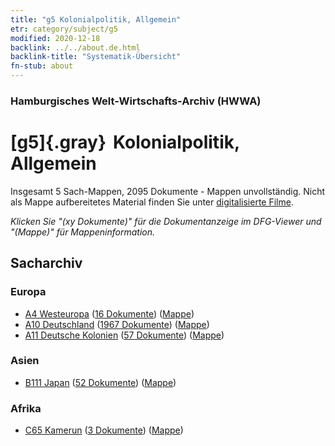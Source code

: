 ```yaml
---
title: "g5 Kolonialpolitik, Allgemein"
etr: category/subject/g5
modified: 2020-12-18
backlink: ../../about.de.html
backlink-title: "Systematik-Übersicht"
fn-stub: about
---
```


### Hamburgisches Welt-Wirtschafts-Archiv (HWWA)
# [g5]{.gray}&#8201; Kolonialpolitik, Allgemein&#160; 




Insgesamt 5 Sach-Mappen, 2095 Dokumente - Mappen unvollständig.
Nicht als Mappe aufbereitetes Material finden Sie unter [digitalisierte Filme](/film/h1_sh).

_Klicken Sie "(xy Dokumente)" für die Dokumentanzeige im DFG-Viewer und "(Mappe)" für Mappeninformation._

## Sacharchiv




### Europa

- [A4 Westeuropa](../../../geo/about.de.html#A4) (<a href="https://dfg-viewer.de/show/?tx_dlf[id]=https://pm20.zbw.eu/mets/sh/1408xx/140897/1445xx/144558/public.mets.de.xml" target="_blank">16 Dokumente</a>) ([Mappe](http://purl.org/pressemappe20/folder/sh/140897,144558))
- [A10 Deutschland](../../../geo/about.de.html#A10) (<a href="https://dfg-viewer.de/show/?tx_dlf[id]=https://pm20.zbw.eu/mets/sh/1261xx/126128/1445xx/144558/public.mets.de.xml" target="_blank">1967 Dokumente</a>) ([Mappe](http://purl.org/pressemappe20/folder/sh/126128,144558))
- [A11 Deutsche Kolonien](../../../geo/about.de.html#A11) (<a href="https://dfg-viewer.de/show/?tx_dlf[id]=https://pm20.zbw.eu/mets/sh/1409xx/140960/1445xx/144558/public.mets.de.xml" target="_blank">57 Dokumente</a>) ([Mappe](http://purl.org/pressemappe20/folder/sh/140960,144558))

### Asien

- [B111 Japan](../../../geo/about.de.html#B111) (<a href="https://dfg-viewer.de/show/?tx_dlf[id]=https://pm20.zbw.eu/mets/sh/1412xx/141272/1445xx/144558/public.mets.de.xml" target="_blank">52 Dokumente</a>) ([Mappe](http://purl.org/pressemappe20/folder/sh/141272,144558))

### Afrika

- [C65 Kamerun](../../../geo/about.de.html#C65) (<a href="https://dfg-viewer.de/show/?tx_dlf[id]=https://pm20.zbw.eu/mets/sh/1414xx/141410/1445xx/144558/public.mets.de.xml" target="_blank">3 Dokumente</a>) ([Mappe](http://purl.org/pressemappe20/folder/sh/141410,144558))



